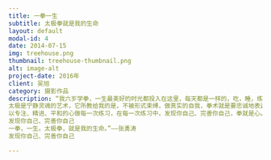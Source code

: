 ```yaml
---
title: 一拳一生
subtitle: 太极拳就是我的生命
layout: default
modal-id: 4
date: 2014-07-15
img: treehouse.png
thumbnail: treehouse-thumbnail.png
alt: image-alt
project-date: 2016年
client: 吴旭
category: 摄影作品
description: “我六岁学拳，一生最美好的时光都投入在这里，每天都是一样的，吃，睡，练，六十六年如一日。
太极是宁静灵魂的艺术，它所教给我的是，不被形式束缚，做真实的自我，拳术就是要忠诚地表达自己，曲伸舍随，顺乎自然，人生的智慧也全在这里边。
以专注、精进、平和的心做每一次练习，在每一次练习中，发现你自己、完善你自己，拳就是心。
发现你自己、完善你自己
一拳，一生。太极拳，就是我的生命。”——张勇涛
发现你自己、完善你自己

---
```

